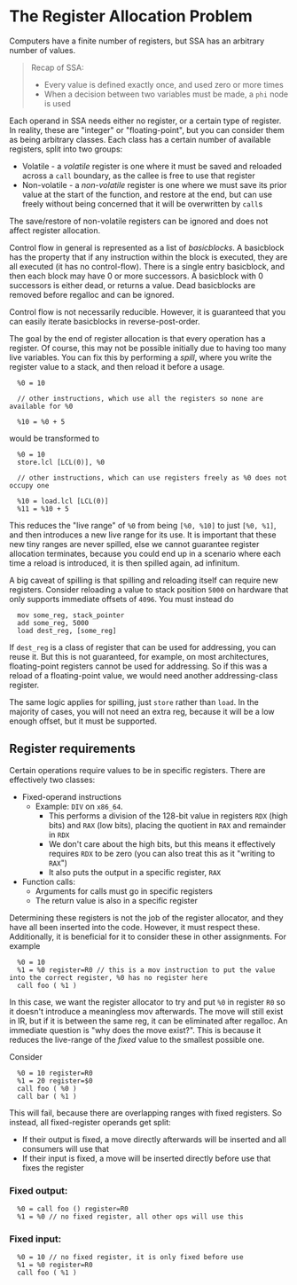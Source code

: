# The Register Allocation Problem

Computers have a finite number of registers, but SSA has an arbitrary number of values.

> Recap of SSA:
>   * Every value is defined exactly once, and used zero or more times
>   * When a decision between two variables must be made, a `phi` node is used

Each operand in SSA needs either no register, or a certain type of register. In reality, these are "integer" or "floating-point", but you can consider them as being arbitrary classes.
Each class has a certain number of available registers, split into two groups:

* Volatile - a _volatile_ register is one where it must be saved and reloaded across a `call` boundary, as the callee is free to use that register
* Non-volatile - a _non-volatile_ register is one where we must save its prior value at the start of the function, and restore at the end, but can use freely without being concerned that it will be overwritten by `call`s

The save/restore of non-volatile registers can be ignored and does not affect register allocation.

Control flow in general is represented as a list of _basicblocks_. A basicblock has the property that if any instruction within the block is executed, they are all executed (it has no control-flow).
There is a single entry basicblock, and then each block may have 0 or more successors. A basicblock with 0 successors is either dead, or returns a value. Dead basicblocks are removed before regalloc and can be ignored.

Control flow is not necessarily reducible. However, it is guaranteed that you can easily iterate basicblocks in reverse-post-order.

The goal by the end of register allocation is that every operation has a register. Of course, this may not be possible initially due to having too many live variables.
You can fix this by performing a _spill_, where you write the register value to a stack, and then reload it before a usage.

```
  %0 = 10

  // other instructions, which use all the registers so none are available for %0

  %10 = %0 + 5
```

would be transformed to

```
  %0 = 10
  store.lcl [LCL(0)], %0

  // other instructions, which can use registers freely as %0 does not occupy one

  %10 = load.lcl [LCL(0)]
  %11 = %10 + 5
```

This reduces the "live range" of `%0` from being `[%0, %10]` to just `[%0, %1]`, and then introduces a new live range for its use.
It is important that these new tiny ranges are never spilled, else we cannot guarantee register allocation terminates, because you could end up in a scenario where each time a reload is introduced, it is then spilled again, ad infinitum.

A big caveat of spilling is that spilling and reloading itself can require new registers.
Consider reloading a value to stack position `5000` on hardware that only supports immediate offsets of `4096`. You must instead do
```
  mov some_reg, stack_pointer
  add some_reg, 5000
  load dest_reg, [some_reg]
```

If `dest_reg` is a class of register that can be used for addressing, you can reuse it. But this is not guaranteed, for example, on most architectures, floating-point registers
cannot be used for addressing. So if this was a reload of a floating-point value, we would need another addressing-class register.

The same logic applies for spilling, just `store` rather than `load`. In the majority of cases, you will not need an extra reg, because it will be a low enough offset, but it must be supported.

## Register requirements

Certain operations require values to be in specific registers. There are effectively two classes:

* Fixed-operand instructions
  - Example: `DIV` on `x86_64`.
    - This performs a division of the 128-bit value in registers `RDX` (high bits) and `RAX` (low bits), placing the quotient in `RAX` and remainder in `RDX`
    - We don't care about the high bits, but this means it effectively requires `RDX` to be zero (you can also treat this as it "writing to `RAX`")
    - It also puts the output in a specific register, `RAX`
* Function calls:
  - Arguments for calls must go in specific registers
  - The return value is also in a specific register

Determining these registers is not the job of the register allocator, and they have all been inserted into the code. However, it must respect these.
Additionally, it is beneficial for it to consider these in other assignments. For example

```
  %0 = 10
  %1 = %0 register=R0 // this is a mov instruction to put the value into the correct register, %0 has no register here
  call foo ( %1 )
```

In this case, we want the register allocator to try and put `%0` in register `R0` so it doesn't introduce a meaningless mov afterwards. The move will still exist in IR, but if it is between the same reg, it can be eliminated after regalloc.
An immediate question is "why does the move exist?". This is because it reduces the live-range of the _fixed_ value to the smallest possible one.

Consider

```
  %0 = 10 register=R0
  %1 = 20 register=$0
  call foo ( %0 )
  call bar ( %1 )
```

This will fail, because there are overlapping ranges with fixed registers. So instead, all fixed-register operands get split:
* If their output is fixed, a move directly afterwards will be inserted and all consumers will use that
* If their input is fixed, a move will be inserted directly before use that fixes the register


### Fixed output:

```
  %0 = call foo () register=R0
  %1 = %0 // no fixed register, all other ops will use this
```

### Fixed input:

```
  %0 = 10 // no fixed register, it is only fixed before use
  %1 = %0 register=R0
  call foo ( %1 )
```

